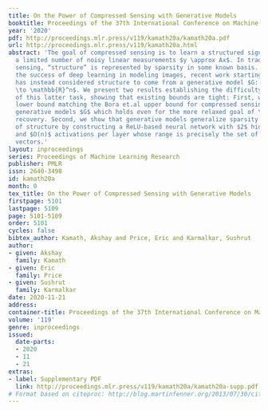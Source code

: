 ```yaml
---
title: On the Power of Compressed Sensing with Generative Models
booktitle: Proceedings of the 37th International Conference on Machine Learning
year: '2020'
pdf: http://proceedings.mlr.press/v119/kamath20a/kamath20a.pdf
url: http://proceedings.mlr.press/v119/kamath20a.html
abstract: 'The goal of compressed sensing is to learn a structured signal $x$ from
  a limited number of noisy linear measurements $y \approx Ax$. In traditional compressed
  sensing, “structure” is represented by sparsity in some known basis. Inspired by
  the success of deep learning in modeling images, recent work starting with Bora-Jalal-Price-Dimakis’17
  has instead considered structure to come from a generative model $G: \mathbb{R}^k
  \to \mathbb{R}^n$. We present two results establishing the difficulty and strength
  of this latter task, showing that existing bounds are tight: First, we provide a
  lower bound matching the Bora et.al upper bound for compressed sensing with $L$-Lipschitz
  generative models $G$ which holds even for the more relaxed goal of \emph{non-uniform}
  recovery. Second, we show that generative models generalize sparsity as a representation
  of structure by constructing a ReLU-based neural network with $2$ hidden layers
  and $O(n)$ activations per layer whose range is precisely the set of all $k$-sparse
  vectors.'
layout: inproceedings
series: Proceedings of Machine Learning Research
publisher: PMLR
issn: 2640-3498
id: kamath20a
month: 0
tex_title: On the Power of Compressed Sensing with Generative Models
firstpage: 5101
lastpage: 5109
page: 5101-5109
order: 5101
cycles: false
bibtex_author: Kamath, Akshay and Price, Eric and Karmalkar, Sushrut
author:
- given: Akshay
  family: Kamath
- given: Eric
  family: Price
- given: Sushrut
  family: Karmalkar
date: 2020-11-21
address: 
container-title: Proceedings of the 37th International Conference on Machine Learning
volume: '119'
genre: inproceedings
issued:
  date-parts:
  - 2020
  - 11
  - 21
extras:
- label: Supplementary PDF
  link: http://proceedings.mlr.press/v119/kamath20a/kamath20a-supp.pdf
# Format based on citeproc: http://blog.martinfenner.org/2013/07/30/citeproc-yaml-for-bibliographies/
---
```

